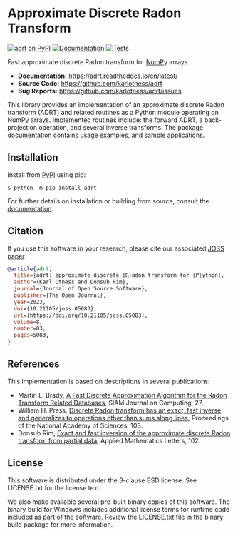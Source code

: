 # Approximate Discrete Radon Transform

[![adrt on PyPI](https://img.shields.io/pypi/v/adrt)][pypi]
[![Documentation](https://readthedocs.org/projects/adrt/badge/?version=latest)][docs]
[![Tests](https://github.com/karlotness/adrt/workflows/Tests/badge.svg)][tests]

Fast approximate discrete Radon transform for
[NumPy](https://numpy.org/) arrays.

- **Documentation:** https://adrt.readthedocs.io/en/latest/
- **Source Code:** https://github.com/karlotness/adrt
- **Bug Reports:** https://github.com/karlotness/adrt/issues

This library provides an implementation of an approximate discrete
Radon transform (ADRT) and related routines as a Python module
operating on NumPy arrays. Implemented routines include: the forward
ADRT, a back-projection operation, and several inverse transforms. The
package [documentation][docs] contains usage examples, and sample
applications.

## Installation

Install from [PyPI][pypi] using pip:
``` console
$ python -m pip install adrt
```

For further details on installation or building from source, consult
the [documentation][docs].

## Citation

If you use this software in your research, please cite our associated
[JOSS paper][joss].

```BibTeX
@article{adrt,
  title={adrt: approximate discrete {R}adon transform for {P}ython},
  author={Karl Otness and Donsub Rim},
  journal={Journal of Open Source Software},
  publisher={The Open Journal},
  year=2023,
  doi={10.21105/joss.05083},
  url={https://doi.org/10.21105/joss.05083},
  volume=8,
  number=83,
  pages=5083,
}
```

## References

This implementation is based on descriptions in several publications:
- Martin L. Brady, [A Fast Discrete Approximation Algorithm for the Radon Transform Related Databases][brady98], SIAM Journal on Computing, 27.
- William H. Press, [Discrete Radon transform has an exact, fast inverse and generalizes to operations other than sums along lines][press06], Proceedings of the National Academy of Sciences, 103.
- Donsub Rim, [Exact and fast inversion of the approximate discrete Radon transform from partial data][rim20], Applied Mathematics Letters, 102.

## License

This software is distributed under the 3-clause BSD license. See
LICENSE.txt for the license text.

We also make available several pre-built binary copies of this
software. The binary build for Windows includes additional license
terms for runtime code included as part of the software. Review the
LICENSE.txt file in the binary build package for more information.

[pypi]: https://pypi.org/project/adrt/
[docs]: https://adrt.readthedocs.io/en/latest/
[tests]: https://github.com/karlotness/adrt/actions
[joss]: https://doi.org/10.21105/joss.05083
[brady98]: https://doi.org/10.1137/S0097539793256673
[press06]: https://doi.org/10.1073/pnas.0609228103
[rim20]: https://doi.org/10.1016/j.aml.2019.106159
